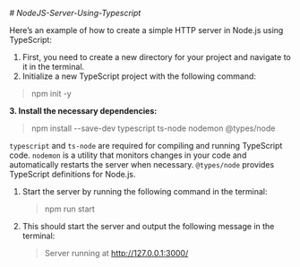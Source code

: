 *# NodeJS-Server-Using-Typescript*

Here’s an example of how to create a simple HTTP server in Node.js using TypeScript:
   
   
   1. First, you need to create a new directory for your project and navigate to it in the terminal.
   2. Initialize a new TypeScript project with the following command:

  > npm init -y

   **3. Install the necessary dependencies:**

  > npm install --save-dev typescript ts-node nodemon @types/node
 
  `typescript` and `ts-node` are required for compiling and running TypeScript code. `nodemon` is a utility that monitors changes in your code and automatically restarts the server when necessary.   `@types/node` provides TypeScript definitions for Node.js.

 1. Start the server by running the following command in the terminal:

    > npm run start

 2. This should start the server and output the following message in the terminal:
    
    > Server running at http://127.0.0.1:3000/
